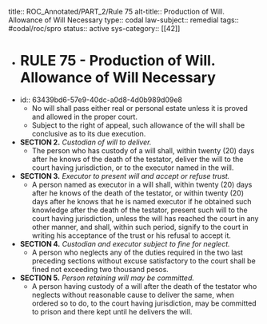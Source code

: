 title:: ROC_Annotated/PART_2/Rule 75
alt-title:: Production of Will. Allowance of Will Necessary
type:: codal
law-subject:: remedial
tags:: #codal/roc/spro
status:: active
sys-category:: [[42]]

- # RULE 75 - Production of Will. Allowance of Will Necessary
- id:: 63439bd6-57e9-40dc-a0d8-4d0b989d09e8
	- No will shall pass either real or personal estate unless it is proved and allowed in the proper court.
	- Subject to the right of appeal, such allowance of the will shall be conclusive as to its due execution.
- **SECTION 2.** *Custodian of will to deliver.*
	- The person who has custody of a will shall, within twenty (20) days after he knows of the death of the testator, deliver the will to the court having jurisdiction, or to the executor named in the will.
- **SECTION 3.** *Executor to present will and accept or refuse trust.*
	- A person named as executor in a will shall, within twenty (20) days after he knows of the death of the testator, or within twenty (20) days after he knows that he is named executor if he obtained such knowledge after the death of the testator, present such will to the court having jurisdiction, unless the will has reached the court in any other manner, and shall, within such period, signify to the court in writing his acceptance of the trust or his refusal to accept it.
- **SECTION 4.** *Custodian and executor subject to fine for neglect.*
	- A person who neglects any of the duties required in the two last preceding sections without excuse satisfactory to the court shall be fined not exceeding two thousand pesos.
- **SECTION 5.** *Person retaining will may be committed.*
	- A person having custody of a will after the death of the testator who neglects without reasonable cause to deliver the same, when ordered so to do, to the court having jurisdiction, may be committed to prison and there kept until he delivers the will.